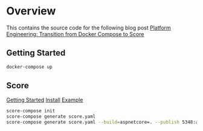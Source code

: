 # Overview

This contains the source code for the following blog post [Platform Engineering: Transition from Docker Compose to Score](#)

## Getting Started

```bash
docker-compose up
```

## Score

[Getting Started](https://docs.score.dev/docs/get-started/)
[Install](https://docs.score.dev/docs/score-implementation/score-compose/#installation)
[Example](https://github.com/score-spec/score-compose/blob/main/examples/08-service-port-resource/README.md)

```bash
score-compose init
score-compose generate score.yaml
score-compose generate score.yaml --build=aspnetcore=. --publish 5348:aspnetcore:5348
```

